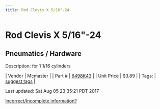 ```yaml
---
title: Rod Clevis X 5/16"-24
---
```


# Rod Clevis X 5/16"-24
## Pneumatics / Hardware
Description: 	for 1 1/16 cylinders 

| Vendor | Mcmaster | 
| Part # | [6498K43](https://www.mcmaster.com/#6498K43) | 
| Unit Price | $3.89 | 
| Tags: | [suggest tags](https://docs.google.com/forms/d/e/1FAIpQLSeWyY8v3RgOty-MyWmh9U0iivNYN_molChYyS-0U-o-kOAv_g/viewform) | 

Last updated: Sat Aug 05 23:35:21 PDT 2017

 [Incorrect/Incomplete information?](https://docs.google.com/forms/d/e/1FAIpQLSeWyY8v3RgOty-MyWmh9U0iivNYN_molChYyS-0U-o-kOAv_g/viewform)